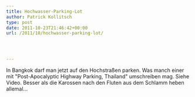 ```yaml
---
title: Hochwasser-Parking-Lot
author: Patrick Kollitsch
type: post
date: 2011-10-23T21:46:42+00:00
url: /2011/10/hochwasser-parking-lot/




---
```

<div class="media movie">
</div>

In Bangkok darf man jetzt auf den Hochstra&szlig;en parken. Was manch einer mit "Post-Apocalyptic Highway Parking, Thailand" umschreiben mag. Siehe Video. Besser als die Karossen nach den Fluten aus dem Schlamm heben allemal...